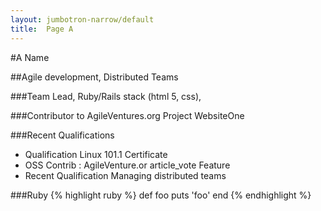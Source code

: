 ```yaml
---
layout: jumbotron-narrow/default
title:  Page A
---
```


#A Name

##Agile development, Distributed Teams

###Team Lead, Ruby/Rails stack (html 5, css), 

###Contributor to AgileVentures.org Project WebsiteOne

###Recent Qualifications

- Qualification Linux 101.1 Certificate
- OSS Contrib : AgileVenture.or article_vote Feature 
- Recent Qualification Managing distributed teams

###Ruby
{% highlight ruby %}
def foo
  puts 'foo'
end
{% endhighlight %}



